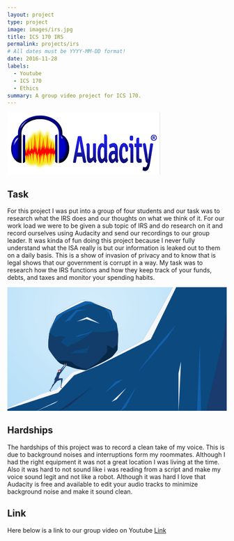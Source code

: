 ```yaml
---
layout: project
type: project
image: images/irs.jpg
title: ICS 170 IRS
permalink: projects/irs
# All dates must be YYYY-MM-DD format!
date: 2016-11-28
labels:
  - Youtube
  - ICS 170
  - Ethics
summary: A group video project for ICS 170.
---
```


<img class="ui medium right floated rounded image" src="../images/audacity.png">

## Task

For this project I was put into a group of four students and our task was to research what the IRS does and our thoughts on what we think of it. For our work load we were to be given a sub topic of IRS and do research on it and record ourselves using Audacity and send our recordings to our group leader. It was kinda of fun doing this project because I never fully understand what the ISA really is but our information is leaked out to them on a daily basis. This is a show of invasion of privacy and to know that is legal shows that our government is corrupt in a way. My task was to research how the IRS functions and how they keep track of your funds, debts, and taxes and monitor your spending habits. 

<img class="ui medium right floated rounded image" src="../images/hardships.png">

## Hardships

The hardships of this project was to record a clean take of my voice. This is due to background noises and interruptions form my roommates. Although I had the right equipment it was not a great location I was living at the time. Also it was hard to not sound like i was reading from a script and make my voice sound legit and not like a robot. Although it was hard I love that Audacity is free and available to edit your audio tracks to minimize background noise and make it sound clean. 

## Link

Here below is a link to our group video on Youtube 
[Link](https://www.youtube.com/watch?v=gwrAP2KPJh0&list=LLtPjG5VOZEq5glokGJsuS1w&index=287&t=0s)

